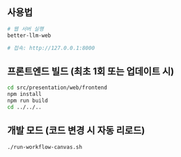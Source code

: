 
## 사용법

```bash
# 웹 서버 실행
better-llm-web

# 접속: http://127.0.0.1:8000
```

## 프론트엔드 빌드 (최초 1회 또는 업데이트 시)

```bash
cd src/presentation/web/frontend
npm install
npm run build
cd ../../..
```

## 개발 모드 (코드 변경 시 자동 리로드)

```bash
./run-workflow-canvas.sh
```

